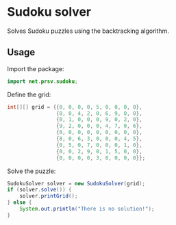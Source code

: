 # Sudoku solver

Solves Sudoku puzzles using the backtracking algorithm.

## Usage

Import the package:

```java
import net.prsv.sudoku;
```

Define the grid:

```java
int[][] grid = {{0, 0, 0, 0, 5, 0, 0, 0, 0},
                {0, 0, 4, 2, 0, 6, 9, 0, 0},
                {0, 1, 0, 0, 0, 9, 0, 2, 0},
                {9, 2, 0, 0, 0, 4, 7, 0, 6},
                {0, 0, 0, 0, 0, 0, 0, 0, 0},
                {8, 0, 6, 3, 0, 0, 0, 4, 5},
                {0, 5, 0, 7, 0, 0, 0, 1, 0},
                {0, 0, 2, 9, 0, 1, 5, 0, 0},
                {0, 0, 0, 0, 3, 0, 0, 0, 0}};
```

Solve the puzzle:

```java
SudokuSolver solver = new SudokuSolver(grid);
if (solver.solve()) {
    solver.printGrid();
} else {
    System.out.println("There is no solution!");
}
```


